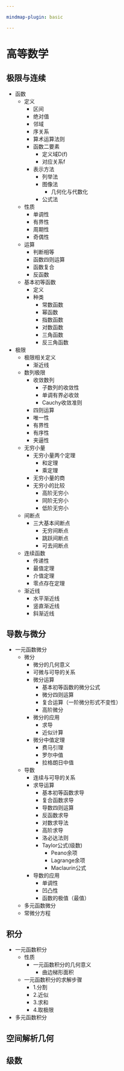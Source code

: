 ```yaml
---

mindmap-plugin: basic

---
```


# 高等数学

## 极限与连续
- 函数
    - 定义
        - 区间
        - 绝对值
        - 邻域
        - 序关系
        - 算术运算法则
        - 函数二要素
            - 定义域D(f)
            - 对应关系f
        - 表示方法
            - 列举法
            - 图像法
                - 几何化与代数化
            - 公式法
    - 性质
        - 单调性
        - 有界性
        - 周期性
        - 奇偶性
    - 运算
        - 判断相等
        - 函数四则运算
        - 函数复合
        - 反函数
    - 基本初等函数
        - 定义
        - 种类
            - 常数函数
            - 幂函数
            - 指数函数
            - 对数函数
            - 三角函数
            - 反三角函数
- 极限
    - 极限相关定义
        - 渐近线
    - 数列极限
        - 收敛数列
            - 子数列的收敛性
            - 单调有界必收敛
            - Cauchy收敛准则
        - 四则运算
        - 唯一性
        - 有界性
        - 有序性
        - 夹逼性
    - 无穷小量
        - 无穷小量两个定理
            - 和定理
            - 乘定理
        - 无穷小量的商
        - 无穷小的比较
            - 高阶无穷小
            - 同阶无穷小
            - 低阶无穷小
    - 间断点
        - 三大基本间断点
            - 无穷间断点
            - 跳跃间断点
            - 可去间断点
    - 连续函数
        - 传递性
        - 最值定理
        - 介值定理
        - 零点存在定理
    - 渐近线
        - 水平渐近线
        - 竖直渐近线
        - 斜渐近线

## 导数与微分
- 一元函数微分
    - 微分
        - 微分的几何意义
        - 可微与可导的关系
        - 微分运算
            - 基本初等函数的微分公式
            - 微分四则运算
            - 复合运算（一阶微分形式不变性）
            - 高阶微分
        - 微分的应用
            - 求导
            - 近似计算
        - 微分中值定理
            - 费马引理
            - 罗尔中值
            - 拉格朗日中值
    - 导数
        - 连续与可导的关系
        - 求导运算
            - 基本初等函数求导
            - 复合函数求导
            - 导数四则运算
            - 反函数求导
            - 对数求导法
            - 高阶求导
            - 洛必达法则
            - Taylor公式(级数)
                - Peano余项
                - Lagrange余项
                - Maclaurin公式
        - 导数的应用
            - 单调性
            - 凹凸性
            - 函数的极值（最值）
    - 多元函数微分
    - 常微分方程

## 积分
- 一元函数积分
    - 性质
        - 一元函数积分的几何意义
            - 曲边梯形面积
    - 一元函数积分的求解步骤
        - 1.分割
        - 2.近似
        - 3.求和
        - 4.取极限
- 多元函数积分

## 空间解析几何

## 级数
